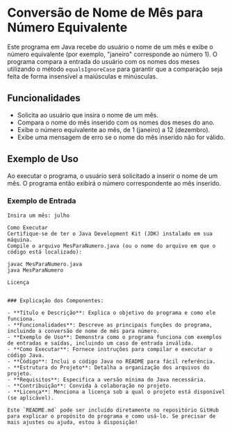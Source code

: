 # Conversão de Nome de Mês para Número Equivalente

Este programa em Java recebe do usuário o nome de um mês e exibe o número equivalente (por exemplo, "janeiro" corresponde ao número 1). O programa compara a entrada do usuário com os nomes dos meses utilizando o método `equalsIgnoreCase` para garantir que a comparação seja feita de forma insensível a maiúsculas e minúsculas.

## Funcionalidades

- Solicita ao usuário que insira o nome de um mês.
- Compara o nome do mês inserido com os nomes dos meses do ano.
- Exibe o número equivalente ao mês, de 1 (janeiro) a 12 (dezembro).
- Exibe uma mensagem de erro se o nome do mês inserido não for válido.

## Exemplo de Uso

Ao executar o programa, o usuário será solicitado a inserir o nome de um mês. O programa então exibirá o número correspondente ao mês inserido.

### Exemplo de Entrada

```text
Insira um mês: julho

Como Executar
Certifique-se de ter o Java Development Kit (JDK) instalado em sua máquina.
Compile o arquivo MesParaNumero.java (ou o nome do arquivo em que o código está localizado):

javac MesParaNumero.java
java MesParaNumero

Licença


### Explicação dos Componentes:

- **Título e Descrição**: Explica o objetivo do programa e como ele funciona.
- **Funcionalidades**: Descreve as principais funções do programa, incluindo a conversão de nome de mês para número.
- **Exemplo de Uso**: Demonstra como o programa funciona com exemplos de entradas e saídas, incluindo um caso de entrada inválida.
- **Como Executar**: Fornece instruções para compilar e executar o código Java.
- **Código**: Inclui o código Java no README para fácil referência.
- **Estrutura do Projeto**: Detalha a organização dos arquivos do projeto.
- **Requisitos**: Especifica a versão mínima do Java necessária.
- **Contribuição**: Convida à colaboração no projeto.
- **Licença**: Menciona a licença sob a qual o projeto está disponível (se aplicável).

Este `README.md` pode ser incluído diretamente no repositório GitHub para explicar o propósito do programa e como usá-lo. Se precisar de mais ajustes ou ajuda, estou à disposição!
